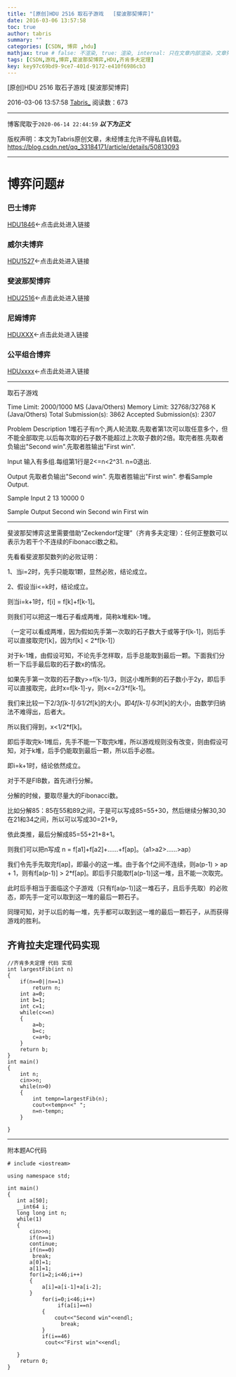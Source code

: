 ```yaml
---
title: "[原创]HDU 2516 取石子游戏   [斐波那契博弈]"
date: 2016-03-06 13:57:58
toc: true
author: tabris
summary: ""
categories: [CSDN, 博弈 ,hdu]
mathjax: true # false: 不渲染, true: 渲染, internal: 只在文章内部渲染，文章列表中不渲染
tags: [CSDN,游戏,博弈,斐波那契博弈,HDU,齐肯多夫定理]
key: key97c69bd9-9ce7-401d-9172-e410f6986cb3
---
```


[原创]HDU 2516 取石子游戏   [斐波那契博弈]

2016-03-06 13:57:58  [Tabris_](https://me.csdn.net/qq_33184171) 阅读数：673

---

博客爬取于`2020-06-14 22:44:59`
***以下为正文***

版权声明：本文为Tabris原创文章，未经博主允许不得私自转载。
https://blog.csdn.net/qq_33184171/article/details/50813093

<!-- more -->

---


# 博弈问题#

### 巴士博弈
[HDU1846](http://blog.csdn.net/qq_33184171/article/details/50790076)<-点击此处进入链接
### 威尔夫博弈
[HDU1527](http://blog.csdn.net/qq_33184171/article/details/50790140)<-点击此处进入链接
### 斐波那契博弈
[HDU2516](http://acm.hdu.edu.cn/showproblem.php?pid=2516)<-点击此处进入链接
### 尼姆博弈
 [HDUXXX](http://blog.csdn.net/qq_33184171/article/details/50813592)<-点击此处进入链接
### 公平组合博弈
[HDUxxxx](asdfasd)<-点击此处进入链接


--------
 
取石子游戏

Time Limit: 2000/1000 MS (Java/Others)    Memory Limit: 32768/32768 K (Java/Others)
Total Submission(s): 3862    Accepted Submission(s): 2307


Problem Description
1堆石子有n个,两人轮流取.先取者第1次可以取任意多个，但不能全部取完.以后每次取的石子数不能超过上次取子数的2倍。取完者胜.先取者负输出"Second win".先取者胜输出"First win".
 

Input
输入有多组.每组第1行是2<=n<2^31. n=0退出.
 

Output
先取者负输出"Second win". 先取者胜输出"First win". 
参看Sample Output.
 

Sample Input
2
13
10000
0
 

Sample Output
Second win
Second win
First win
 
-------------

斐波那契博弈这里需要借助“Zeckendorf定理”（齐肯多夫定理）：任何正整数可以表示为若干个不连续的Fibonacci数之和。

先看看斐波那契数列的必败证明：

1、当i=2时，先手只能取1颗，显然必败，结论成立。

2、假设当i<=k时，结论成立。


 则当i=k+1时，f[i] = f[k]+f[k-1]。

  则我们可以把这一堆石子看成两堆，简称k堆和k-1堆。

  （一定可以看成两堆，因为假如先手第一次取的石子数大于或等于f[k-1]，则后手可以直接取完f[k]，因为f[k] < 2*f[k-1]）

   对于k-1堆，由假设可知，不论先手怎样取，后手总能取到最后一颗。下面我们分析一下后手最后取的石子数x的情况。

   如果先手第一次取的石子数y>=f[k-1]/3，则这小堆所剩的石子数小于2y，即后手可以直接取完，此时x=f[k-1]-y，则x<=2/3*f[k-1]。

   我们来比较一下2/3*f[k-1]与1/2*f[k]的大小。即4*f[k-1]与3*f[k]的大小，由数学归纳法不难得出，后者大。

   所以我们得到，x<1/2*f[k]。

   即后手取完k-1堆后，先手不能一下取完k堆，所以游戏规则没有改变，则由假设可知，对于k堆，后手仍能取到最后一颗，所以后手必胜。

   即i=k+1时，结论依然成立。

对于不是FIB数，首先进行分解。

分解的时候，要取尽量大的Fibonacci数。

比如分解85：85在55和89之间，于是可以写成85=55+30，然后继续分解30,30在21和34之间，所以可以写成30=21+9，

依此类推，最后分解成85=55+21+8+1。

则我们可以把n写成  n = f[a1]+f[a2]+……+f[ap]。（a1>a2>……>ap）

我们令先手先取完f[ap]，即最小的这一堆。由于各个f之间不连续，则a(p-1) > ap  + 1，则有f[a(p-1)] > 2*f[ap]。即后手只能取f[a(p-1)]这一堆，且不能一次取完。

此时后手相当于面临这个子游戏（只有f[a(p-1)]这一堆石子，且后手先取）的必败态，即先手一定可以取到这一堆的最后一颗石子。

同理可知，对于以后的每一堆，先手都可以取到这一堆的最后一颗石子，从而获得游戏的胜利。

齐肯拉夫定理代码实现
---------------------
```
//齐肯多夫定理 代码 实现
int largestFib(int n)
{
    if(n==0||n==1)
        return n;
    int a=0;
    int b=1;
    int c=1;
    while(c<=n)
    {
        a=b;
        b=c;
        c=a+b;
    }
    return b;
}
int main()
{
    int n;
    cin>>n;
    while(n>0)
    {
        int tempn=largestFib(n);
        cout<<tempn<<" ";
        n=n-tempn;
    }

}

```

-------------
附本题AC代码
```
# include <iostream>

using namespace std;

int main()
{
   int a[50];
   __int64 i;
   long long int n;
   while(1)
   {
       cin>>n;
       if(n==1)
       continue;
       if(n==0)
        break;
       a[0]=1;
       a[1]=1;
       for(i=2;i<46;i++)
       {
           a[i]=a[i-1]+a[i-2];
       }
           for(i=0;i<46;i++)
                if(a[i]==n)
           {
               cout<<"Second win"<<endl;
                 break;
           }
           if(i==46)
            cout<<"First win"<<endl;

   }
    return 0;
}
```
